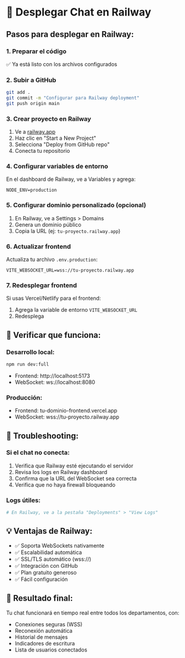 # 🚀 Desplegar Chat en Railway

## Pasos para desplegar en Railway:

### 1. Preparar el código
✅ Ya está listo con los archivos configurados

### 2. Subir a GitHub
```bash
git add .
git commit -m "Configurar para Railway deployment"
git push origin main
```

### 3. Crear proyecto en Railway
1. Ve a [railway.app](https://railway.app)
2. Haz clic en "Start a New Project"
3. Selecciona "Deploy from GitHub repo"
4. Conecta tu repositorio

### 4. Configurar variables de entorno
En el dashboard de Railway, ve a Variables y agrega:
```
NODE_ENV=production
```

### 5. Configurar dominio personalizado (opcional)
1. En Railway, ve a Settings > Domains
2. Genera un dominio público
3. Copia la URL (ej: `tu-proyecto.railway.app`)

### 6. Actualizar frontend
Actualiza tu archivo `.env.production`:
```
VITE_WEBSOCKET_URL=wss://tu-proyecto.railway.app
```

### 7. Redesplegar frontend
Si usas Vercel/Netlify para el frontend:
1. Agrega la variable de entorno `VITE_WEBSOCKET_URL`
2. Redesplega

## 🔧 Verificar que funciona:

### Desarrollo local:
```bash
npm run dev:full
```
- Frontend: http://localhost:5173
- WebSocket: ws://localhost:8080

### Producción:
- Frontend: tu-dominio-frontend.vercel.app
- WebSocket: wss://tu-proyecto.railway.app

## 🐛 Troubleshooting:

### Si el chat no conecta:
1. Verifica que Railway esté ejecutando el servidor
2. Revisa los logs en Railway dashboard
3. Confirma que la URL del WebSocket sea correcta
4. Verifica que no haya firewall bloqueando

### Logs útiles:
```bash
# En Railway, ve a la pestaña "Deployments" > "View Logs"
```

## 💡 Ventajas de Railway:
- ✅ Soporta WebSockets nativamente
- ✅ Escalabilidad automática
- ✅ SSL/TLS automático (wss://)
- ✅ Integración con GitHub
- ✅ Plan gratuito generoso
- ✅ Fácil configuración

## 🎯 Resultado final:
Tu chat funcionará en tiempo real entre todos los departamentos, con:
- Conexiones seguras (WSS)
- Reconexión automática
- Historial de mensajes
- Indicadores de escritura
- Lista de usuarios conectados